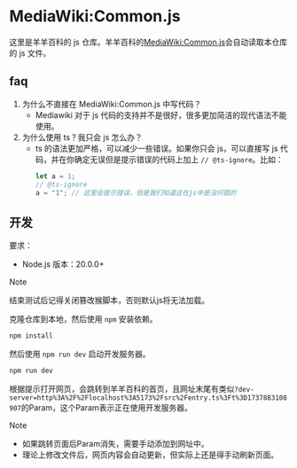 # MediaWiki:Common.js

这里是羊羊百科的 js 仓库。羊羊百科的[MediaWiki:Common.js](https://xyy.huijiwiki.com/wiki/MediaWiki:Common.js)会自动读取本仓库的 js 文件。

## faq

1. 为什么不直接在 MediaWiki:Common.js 中写代码？
   - Mediawiki 对于 js 代码的支持并不是很好，很多更加简洁的现代语法不能使用。
2. 为什么使用 ts？我只会 js 怎么办？
   - ts 的语法更加严格，可以减少一些错误。如果你只会 js，可以直接写 js 代码，并在你确定无误但是提示错误的代码上加上 `// @ts-ignore`。比如：
     ```ts
     let a = 1;
     // @ts-ignore
     a = "1"; // 这里会提示错误，但是我们知道这在js中是没问题的
     ```

## 开发

要求：

- Node.js 版本：20.0.0+

> [!NOTE]
> 结束测试后记得关闭篡改猴脚本，否则默认js将无法加载。

克隆仓库到本地，然后使用 `npm` 安装依赖。

```bash
npm install
```

然后使用 `npm run dev` 启动开发服务器。

```bash
npm run dev
```

根据提示打开网页，会跳转到羊羊百科的首页，且网址末尾有类似`?dev-server=http%3A%2F%2Flocalhost%3A5173%2Fsrc%2Fentry.ts%3Ft%3D1737883108907`的Param，这个Param表示正在使用开发服务器。

> [!NOTE]
>
> - 如果跳转页面后Param消失，需要手动添加到网址中。
> - 理论上修改文件后，网页内容会自动更新，但实际上还是得手动刷新页面。
